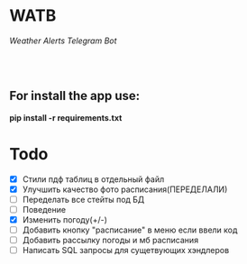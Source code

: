 # WATB
*Weather Alerts Telegram Bot*

<br></br>
## For install the app use:
**pip install -r requirements.txt**

# Todo
- [x] Стили пдф таблиц в отдельный файл
- [x] Улучшить качество фото расписания(ПЕРЕДЕЛАЛИ)
- [ ] Переделать все стейты под БД
- [ ] Поведение
- [x] Изменить погоду(+/-)
- [ ] Добавить кнопку "расписание" в меню если ввели код
- [ ] Добавить рассылку погоды и мб расписания
- [ ] Написать SQL запросы для сущетвующих хэндлеров
